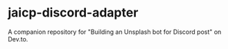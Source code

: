 # jaicp-discord-adapter
A companion repository for "Building an Unsplash bot for Discord post" on Dev.to.
